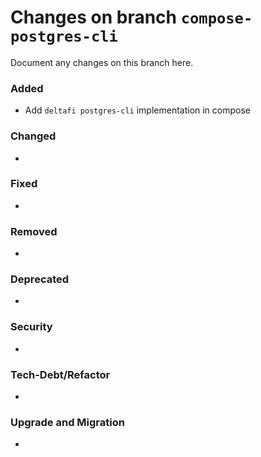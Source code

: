 # Changes on branch `compose-postgres-cli`
Document any changes on this branch here.
### Added
- Add `deltafi postgres-cli` implementation in compose

### Changed
- 

### Fixed
- 

### Removed
- 

### Deprecated
- 

### Security
- 

### Tech-Debt/Refactor
- 

### Upgrade and Migration
- 
